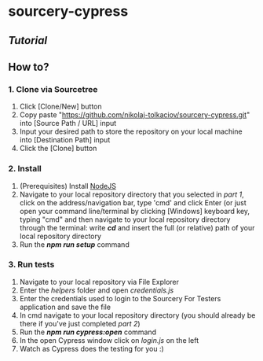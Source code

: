 # sourcery-cypress
## _Tutorial_
## How to?
### 1. Clone via Sourcetree

1. Click [Clone/New] button
2. Copy paste "https://github.com/nikolaj-tolkaciov/sourcery-cypress.git" into [Source Path / URL] input
3. Input your desired path to store the repository on your local machine into [Destination Path] input 
4. Click the [Clone] button

### 2. Install

1. (Prerequisites) Install <a href="https://nodejs.org/en/download/">NodeJS</a> 
2. Navigate to your local repository directory that you selected in _part 1_, click on the address/navigation bar, type 'cmd' and click Enter (or just open your command line/terminal by clicking [Windows] keyboard key, typing "cmd" and then navigate to your local repository directory through the terminal: write ***cd*** and insert the full (or relative) path of your local repository directory
3. Run the ***npm run setup*** command

### 3. Run tests

1. Navigate to your local repository via File Explorer
2. Enter the _helpers_ folder and open _credentials.js_
3. Enter the credentials used to login to the Sourcery For Testers application and save the file
4. In cmd navigate to your local repository directory (you should already be there if you've just completed _part 2_)
5. Run the ***npm run cypress:open*** command
6. In the open Cypress window click on _login.js_ on the left
7. Watch as Cypress does the testing for you :)
